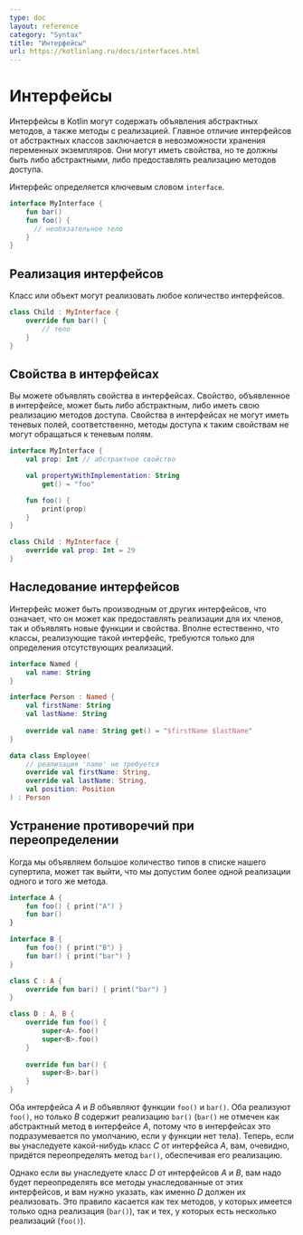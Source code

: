 ```yaml
---
type: doc
layout: reference
category: "Syntax"
title: "Интерфейсы"
url: https://kotlinlang.ru/docs/interfaces.html
---
```


<!-- При переводе статьи оригинальная версия была от 02 September 2021 -->

<!-- # Interfaces -->
# Интерфейсы

<!-- Interfaces in Kotlin can contain declarations of abstract methods, as well as method
implementations. What makes them different from abstract classes is that interfaces cannot store a state. They can have
properties, but these need to be abstract or provide accessor implementations. -->
Интерфейсы в Kotlin могут содержать объявления абстрактных методов, а также методы с реализацией.
Главное отличие интерфейсов от абстрактных классов заключается в невозможности хранения переменных экземпляров.
Они могут иметь свойства, но те должны быть либо абстрактными, либо предоставлять реализацию методов доступа. 

<!-- An interface is defined using the keyword `interface`: -->
Интерфейс определяется ключевым словом `interface`.

```kotlin
interface MyInterface {
    fun bar()
    fun foo() {
      // необязательное тело
    }
}
```

<a name="implementing-interfaces"></a>
<!-- ## Implementing interfaces -->
## Реализация интерфейсов

<!-- A class or object can implement one or more interfaces: -->
Класс или объект могут реализовать любое количество интерфейсов.

```kotlin
class Child : MyInterface {
    override fun bar() {
        // тело
    }
}
```

<a name="properties-in-interfaces"></a>
<!-- ## Properties in interfaces -->
## Свойства в интерфейсах

<!-- You can declare properties in interfaces. A property declared in an interface can either be abstract or provide
implementations for accessors. Properties declared in interfaces can't have backing fields, and therefore accessors
declared in interfaces can't reference them: -->
Вы можете объявлять свойства в интерфейсах. Свойство, объявленное в интерфейсе, может быть либо абстрактным,
либо иметь свою реализацию методов доступа. Свойства в интерфейсах не могут иметь теневых полей, соответственно,
методы доступа к таким свойствам не могут обращаться к теневым полям.

```kotlin
interface MyInterface {
    val prop: Int // абстрактное свойство

    val propertyWithImplementation: String
        get() = "foo"

    fun foo() {
        print(prop)
    }
}

class Child : MyInterface {
    override val prop: Int = 29
}
```

<a name="interfaces-inheritance"></a>
<!-- ## Interfaces Inheritance -->
## Наследование интерфейсов

<!-- An interface can derive from other interfaces, meaning it can both provide implementations for their members and declare new
functions and properties. Quite naturally, classes implementing such an interface are only required to define
the missing implementations: -->
Интерфейс может быть производным от других интерфейсов, что означает, что он может как предоставлять реализации для их членов,
так и объявлять новые функции и свойства. Вполне естественно, что классы, реализующие такой интерфейс,
требуются только для определения отсутствующих реализаций.

```kotlin
interface Named {
    val name: String
}

interface Person : Named {
    val firstName: String
    val lastName: String
    
    override val name: String get() = "$firstName $lastName"
}

data class Employee(
    // реализация 'name' не требуется
    override val firstName: String,
    override val lastName: String,
    val position: Position
) : Person
```

<a name="resolving-overriding-conflicts"></a>
<!-- ## Resolving overriding conflicts -->
## Устранение противоречий при переопределении

<!-- When you declare many types in your supertype list, you may inherit more than one implementation of the same method: -->
Когда мы объявляем большое количество типов в списке нашего супертипа, может так выйти, что мы допустим более одной реализации одного и того же метода.

```kotlin
interface A {
    fun foo() { print("A") }
    fun bar()
}

interface B {
    fun foo() { print("B") }
    fun bar() { print("bar") }
}

class C : A {
    override fun bar() { print("bar") }
}

class D : A, B {
    override fun foo() {
        super<A>.foo()
        super<B>.foo()
    }
    
    override fun bar() {
        super<B>.bar()
    }
}
```

<!-- Interfaces *A* and *B* both declare functions *foo()* and *bar()*. Both of them implement *foo()*, but only *B* implements
*bar()* (*bar()* is not marked as abstract in *A*, because this is the default for interfaces if the function has no body).
Now, if you derive a concrete class *C* from *A*, you have to override *bar()* and provide an implementation. -->
Оба интерфейса *A* и *B* объявляют функции `foo()` и `bar()`. Оба реализуют `foo()`, но только *B* содержит реализацию `bar()`
(`bar()` не отмечен как абстрактный метод в интерфейсе *A*, потому что в интерфейсах это подразумевается по умолчанию, если у функции нет тела).
Теперь, если вы унаследуете какой-нибудь класс *C* от интерфейса *A*, вам, очевидно, придётся переопределять метод `bar()`, обеспечивая его реализацию. 

<!-- However, if you derive *D* from *A* and *B*, you need to implement all the methods that you have
inherited from multiple interfaces, and you need to specify how exactly *D* should implement them. This rule applies
both to methods for which you've inherited a single implementation (*bar()*) and to those for which you've inherited multiple implementations (*foo()*). -->
Однако если вы унаследуете класс *D* от интерфейсов *A* и *B*, вам надо будет переопределять все методы унаследованные от этих интерфейсов,
и вам нужно указать, как именно *D* должен их реализовать.
Это правило касается как тех методов, у которых имеется только одна реализация (`bar()`), так и тех, у которых есть несколько реализаций (`foo()`).
